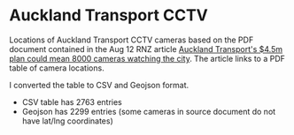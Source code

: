 # Auckland Transport CCTV

Locations of Auckland Transport CCTV cameras based on the PDF document contained in the Aug 12 RNZ article [Auckland Transport's $4.5m plan could mean 8000 cameras watching the city](https://www.rnz.co.nz/news/national/396465/auckland-transport-s-4-point-5m-plan-could-mean-8000-cameras-watching-the-city). The article links to a PDF table of camera locations.

I converted the table to CSV and Geojson format.

- CSV table has 2763 entries
- Geojson has 2299 entries (some cameras in source document do not have lat/lng coordinates)


